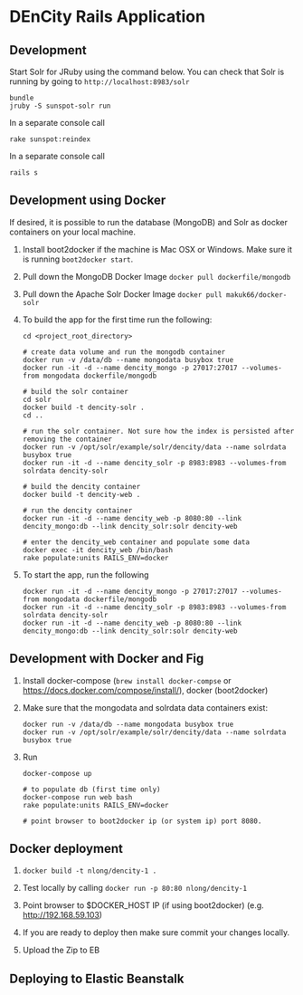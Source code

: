 # DEnCity Rails Application

## Development

Start Solr for JRuby using the command below.  You can check that Solr is running by going to `http://localhost:8983/solr`

```
bundle
jruby -S sunspot-solr run
```

In a separate console  call

```
rake sunspot:reindex
```

In a separate console call

```
rails s
```

## Development using Docker

If desired, it is possible to run the database (MongoDB) and Solr as docker containers on your local machine.

1. Install boot2docker if the machine is Mac OSX or Windows. Make sure it is running `boot2docker start`.
1. Pull down the MongoDB Docker Image `docker pull dockerfile/mongodb`
1. Pull down the Apache Solr Docker Image `docker pull makuk66/docker-solr`
1. To build the app for the first time run the following:

    ```
    cd <project_root_directory>

    # create data volume and run the mongodb container
    docker run -v /data/db --name mongodata busybox true
    docker run -it -d --name dencity_mongo -p 27017:27017 --volumes-from mongodata dockerfile/mongodb

    # build the solr container
    cd solr
    docker build -t dencity-solr .
    cd ..

    # run the solr container. Not sure how the index is persisted after removing the container
    docker run -v /opt/solr/example/solr/dencity/data --name solrdata busybox true
    docker run -it -d --name dencity_solr -p 8983:8983 --volumes-from solrdata dencity-solr

    # build the dencity container
    docker build -t dencity-web .

    # run the dencity container
    docker run -it -d --name dencity_web -p 8080:80 --link dencity_mongo:db --link dencity_solr:solr dencity-web

    # enter the dencity_web container and populate some data
    docker exec -it dencity_web /bin/bash
    rake populate:units RAILS_ENV=docker
    ```

1. To start the app, run the following

    ```
    docker run -it -d --name dencity_mongo -p 27017:27017 --volumes-from mongodata dockerfile/mongodb
    docker run -it -d --name dencity_solr -p 8983:8983 --volumes-from solrdata dencity-solr
    docker run -it -d --name dencity_web -p 8080:80 --link dencity_mongo:db --link dencity_solr:solr dencity-web
    ```

## Development with Docker and Fig

1. Install docker-compose (`brew install docker-compse` or https://docs.docker.com/compose/install/), docker (boot2docker)
1. Make sure that the mongodata and solrdata data containers exist:

    ```
    docker run -v /data/db --name mongodata busybox true
    docker run -v /opt/solr/example/solr/dencity/data --name solrdata busybox true
    ```

1. Run

    ```
    docker-compose up

    # to populate db (first time only)
    docker-compose run web bash
    rake populate:units RAILS_ENV=docker

    # point browser to boot2docker ip (or system ip) port 8080.
    ```

## Docker deployment

1. `docker build -t nlong/dencity-1 .`
1. Test locally by calling `docker run -p 80:80 nlong/dencity-1`
1. Point browser to $DOCKER_HOST IP (if using boot2docker) (e.g. http://192.168.59.103)
1. If you are ready to deploy then make sure commit your changes locally.

1. Upload the Zip to EB

## Deploying to Elastic Beanstalk
